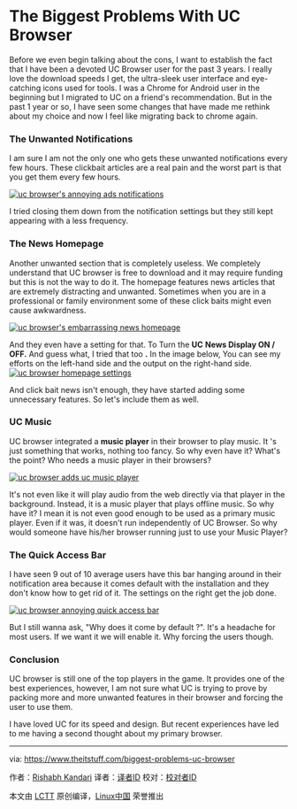 The Biggest Problems With UC Browser
======
Before we even begin talking about the cons, I want to establish the fact that
I have been a devoted UC Browser user for the past 3 years. I really love the
download speeds I get, the ultra-sleek user interface and eye-catching icons
used for tools. I was a Chrome for Android user in the beginning but I
migrated to UC on a friend's recommendation. But in the past 1 year or so,  I
have seen some changes that have made me rethink about my choice and now I
feel like migrating back to chrome again.

### The Unwanted **Notifications**

I am sure I am not the only one who gets these unwanted notifications every
few hours. These clickbait articles are a real pain and the worst part is that
you get them every few hours.

[![uc browser's annoying ads notifications][1]][1]

I tried closing them down from the notification settings but they still kept
appearing with a less frequency.

### The **News Homepage**

Another unwanted section that is completely useless. We completely understand
that UC browser is free to download and it may require funding but this is not
the way to do it. The homepage features news articles that are extremely
distracting and unwanted. Sometimes when you are in a professional or family
environment some of these click baits might even cause awkwardness.

[![uc browser's embarrassing news homepage][2]][2]

And they even have a setting for that. To Turn the **UC** **News Display ON /
OFF.** And guess what, I tried that too **.** In the image below, You can see
my efforts on the left-hand side and the output on the right-hand side.[![uc
browser homepage settings][3]][3]

And click bait news isn't enough, they have started adding some unnecessary
features. So let's include them as well.

### UC **Music**

UC browser integrated a **music player** in their browser to play music. It 's
just something that works, nothing too fancy. So why even have it? What's the
point? Who needs a music player in their browsers?

[![uc browser adds uc music player][4]][4]

It's not even like it will play audio from the web directly via that player in
the background. Instead, it is a music player that plays offline music. So why
have it? I mean it is not even good enough to be used as a primary music
player. Even if it was, it doesn't run independently of UC Browser. So why
would someone have his/her browser running just to use your Music Player?

### The **Quick** Access Bar

I have seen 9 out of 10 average users have this bar hanging around in their
notification area because it comes default with the installation and they
don't know how to get rid of it. The settings on the right get the job done.

[![uc browser annoying quick access bar][5]][5]

But I still wanna ask, "Why does it come by default ?". It's a headache for
most users. If we want it we will enable it. Why forcing the users though.

### Conclusion

UC browser is still one of the top players in the game. It provides one of the
best experiences, however, I am not sure what UC is trying to prove by packing
more and more unwanted features in their browser and forcing the user to use
them.

I have loved UC for its speed and design. But recent experiences have led to
me having a second thought about my primary browser.



--------------------------------------------------------------------------------

via: https://www.theitstuff.com/biggest-problems-uc-browser

作者：[Rishabh Kandari][a]
译者：[译者ID](https://github.com/译者ID)
校对：[校对者ID](https://github.com/校对者ID)

本文由 [LCTT](https://github.com/LCTT/TranslateProject) 原创编译，[Linux中国](https://linux.cn/) 荣誉推出

[a]:https://www.theitstuff.com/author/reevkandari
[1]:http://www.theitstuff.com/wp-content/uploads/2017/10/Untitled-design-6.png
[2]:http://www.theitstuff.com/wp-content/uploads/2017/10/Untitled-design-1-1.png
[3]:http://www.theitstuff.com/wp-content/uploads/2017/12/uceffort.png
[4]:http://www.theitstuff.com/wp-content/uploads/2017/10/Untitled-design-3-1.png
[5]:http://www.theitstuff.com/wp-content/uploads/2017/10/Untitled-design-4-1.png


